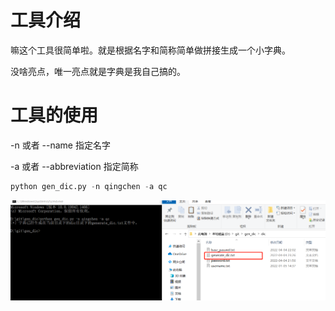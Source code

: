 # 工具介绍

嘛这个工具很简单啦。就是根据名字和简称简单做拼接生成一个小字典。

没啥亮点，唯一亮点就是字典是我自己搞的。

# 工具的使用

-n 或者 --name 指定名字

-a 或者 --abbreviation 指定简称

``` python
python gen_dic.py -n qingchen -a qc
```



![image-20220404232709111](images/image-20220404232709111.png)
